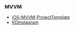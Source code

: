 ### MVVM
- [iOS-MVVM-ProjectTemplate](https://github.com/AckeeCZ/iOS-MVVM-ProjectTemplate)
- [KDInstagram](https://github.com/dks333/KDInstagram)
